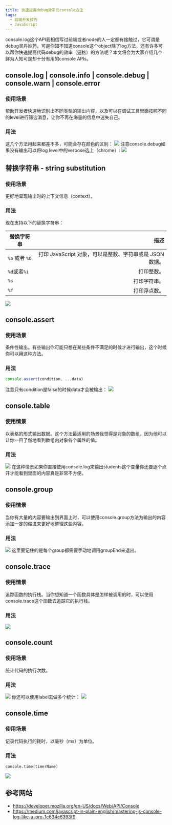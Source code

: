 ```yaml
---
title: 快速提高debug效率的console方法
tags:
  - 前端开发技巧
  - JavaScript
---
```

console.log这个API我相信写过前端或者node的人一定都有接触过，它可谓是debug灵丹妙药。可是你知不知道console这个object除了log方法，还有许多可以帮你快速提高代码debug的效率（逼格）的方法呢？本文将会为大家介绍几个鲜为人知可是却十分有用的console APIs。
## console.log | console.info | console.debug | console.warn | console.error
### 使用场景
帮助开发者快速地识别出不同类型的输出内容，以及可以在调试工具里面按照不同的level进行筛选消息，让你不再在海量的信息中迷失自己。
### 用法
这几个方法用起来都差不多，可能会存在颜色的区别：
![](/images/console/level.png)
注意console.debug如果没有输出可以将log level中的verbose选上（chrome）:
![](/images/console/level-verbose.png)

## 替换字符串 - string substitution
### 使用场景
更好地呈现输出时的上下文信息（context）。
### 用法
现在支持以下的替换字符串：

| 替换字符串     |                                                     描述 |
| -------------- | -------------------------------------------------------: |
| `%o` 或者 `%O` | 打印 JavaScript 对象，可以是整数、字符串或是 JSON 数据。 |
| `%d`或者`%i`   |                                               打印整数。 |
| `%s`           |                                             打印字符串。 |
| `%f`           |                                             打印浮点数。 |

![](/images/console/level-verbose.png)

## console.assert
### 使用场景
条件性输出。有些输出你可能只想在某些条件不满足的时候才进行输出，这个时候你可以用这种方法。
### 用法
```javascript
console.assert(condition, ...data)
```
注意只有condition是false的时候data才会被输出：
![](/images/console/assert.png)

## console.table
### 使用情景
以表格的形式输出数据。这个方法最适用的场景我觉得是对象的数组，因为他可以让你一目了然地看到数组内对象各个属性的值。
### 用法
![](/images/console/table.png)
在这种情景如果你直接使用console.log来输出students这个变量你还要逐个点开才能看到里面的内容真是非常不方便。

## console.group
### 使用情景
当你有大量的内容要输出到界面上时，可以使用console.group方法为输出的内容添加一定的缩进来更好地整理这些内容。
### 用法
![](/images/console/group.png)
这里要记住的是每个group都需要手动地调用groupEnd来退出。

## console.trace
### 使用情景
追踪函数的执行栈。当你想知道一个函数具体是怎样被调用的时，可以使用console.trace这个函数去追踪它的执行栈。
### 用法
![](/images/console/trace.png)

## console.count
### 使用场景
统计代码的执行次数。
### 用法
![](/images/console/count.png)
你还可以使用label去做多个统计：
![](/images/console/label-count.png)

## console.time
### 使用场景
记录代码执行的耗时，以毫秒（ms）为单位。
### 用法
```
console.time(timerName)
```
![](/images/console/time.png)

## 参考网站
* https://developer.mozilla.org/en-US/docs/Web/API/Console
* https://medium.com/javascript-in-plain-english/mastering-js-console-log-like-a-pro-1c634e6393f9
